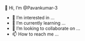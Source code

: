 👋 Hi, I’m @Pavankumar-3
- 👀 I’m interested in ...
- 🌱 I’m currently learning ...
- 💞️ I’m looking to collaborate on ...
- 📫 How to reach me ...

<!--
Pavankumar-3/Pavankumar-3 is a ✨ special ✨ repository because its `README.md` (this file) appears on your GitHub profile.
You can click the Preview link to take a look at your changes.
-->

